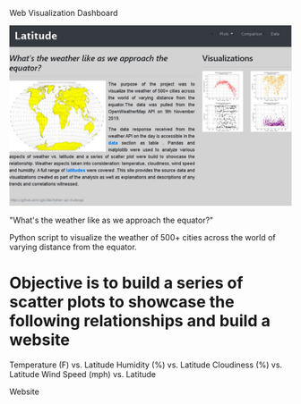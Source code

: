 
Web Visualization Dashboard

![](images/dashboard.JPG)

"What's the weather like as we approach the equator?"

Python script to visualize the weather of 500+ cities across the world of varying distance from the equator. 

# Objective is to build a series of scatter plots to showcase the following relationships and build a website

Temperature (F) vs. Latitude
Humidity (%) vs. Latitude
Cloudiness (%) vs. Latitude
Wind Speed (mph) vs. Latitude



Website [](https://sgk2004.github.io/Web-Design-Challenge/)

